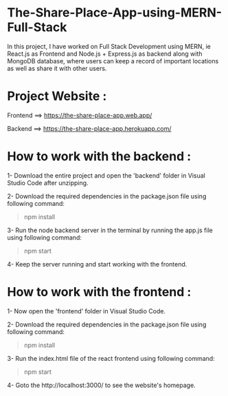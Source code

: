 # The-Share-Place-App-using-MERN-Full-Stack
In this project, I have worked on Full Stack Development using MERN, ie React.js as Frontend and Node.js + Express.js as backend along with MongoDB database, where users can keep a record of important locations as well as share it with other users.

# Project Website : 

Frontend ==> https://the-share-place-app.web.app/

Backend ==> https://the-share-place-app.herokuapp.com/

# How to work with the backend :

1- Download the entire project and open the 'backend' folder in Visual Studio Code after unzipping.

2- Download the required dependencies in the package.json file using following command:

> npm install

3- Run the node backend server in the terminal by running the app.js file using following command:

> npm start

4- Keep the server running and start working with the frontend.

# How to work with the frontend :

1- Now open the 'frontend' folder in Visual Studio Code.

2- Download the required dependencies in the package.json file using following command:

> npm install

3- Run the index.html file of the react frontend using following command:

> npm start

4- Goto the http://localhost:3000/ to see the website's homepage.






